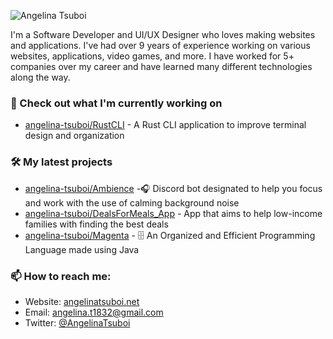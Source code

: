 ![Angelina Tsuboi](https://github.com/angelina-tsuboi/angelina-tsuboi/blob/master/images/Headline.png)


I'm a Software Developer and UI/UX Designer who loves making websites and applications. I've had over 9 years of experience working on various websites, applications, video games, and more. I have worked for 5+ companies over my career and have learned many different technologies along the way.

### 👷 Check out what I'm currently working on

- [angelina-tsuboi/RustCLI](https://github.com/angelina-tsuboi/RustCLI) - A Rust CLI application to improve terminal design and organization

### 🛠 My latest projects

- [angelina-tsuboi/Ambience](https://github.com/angelina-tsuboi/Ambience) -🎧 Discord bot designated to help you focus and work with the use of calming background noise
- [angelina-tsuboi/DealsForMeals_App](https://github.com/angelina-tsuboi/DealsForMeals_App) - App that aims to help low-income families with finding the best deals
- [angelina-tsuboi/Magenta](https://github.com/angelina-tsuboi/Magenta) - 🗄️ An Organized and Efficient Programming Language made using Java

### 📫 How to reach me:

- Website: [angelinatsuboi.net](https://angelinatsuboi.net/)
- Email: [angelina.t1832@gmail.com](mailto:angelina.t1832@gmail.com)
- Twitter: [@AngelinaTsuboi](https://twitter.com/AngelinaTsuboi)
